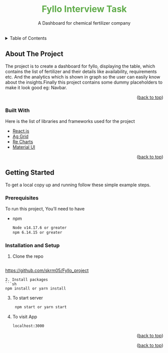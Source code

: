 <div id="top"></div>

<br />
<div align="center">
  <h1 style="color: #60AC4A;">
    Fyllo Interview Task
  </h1>

  <p align="center">
    A Dashboard for chemical fertilizer company
    <br />
    <br />

  </p>
</div>

<!-- TABLE OF CONTENTS -->
<details>
  <summary>Table of Contents</summary>
  <ol>
    <li>
      <a href="#about-the-project">About The Project</a>
      <ul>
        <li><a href="#built-with">Built With</a></li>
      </ul>
    </li>
    <li>
      <a href="#getting-started">Getting Started</a>
      <ul>
        <li><a href="#prerequisites">Prerequisites</a></li>
        <li><a href="#installation">Installation</a></li>
      </ul>
    </li>
  </ol>
</details>

<!-- ABOUT THE PROJECT -->

## About The Project

The project is to create a dashboard for fyllo, displaying the table, which contains the list of fertilizer and their details like availability, requirements etc. And the analytics which is shown in graph so the user can easily know about the insights.Finally this project contains some dummy placeholders to make it look good eg: Navbar.

<p align="right">(<a href="#top">back to top</a>)</p>

### Built With

Here is the list of libraries and frameworks used for the project

- [React.js](https://reactjs.org/)
- [Ag Grid](https://reactjs.org/)
- [Re Charts](https://reactjs.org/)
- [Material UI](https://reactjs.org/)

<p align="right">(<a href="#top">back to top</a>)</p>

<!-- GETTING STARTED -->

## Getting Started

To get a local copy up and running follow these simple example steps.

### Prerequisites

To run this project, You’ll need to have

- npm
  ```sh
  Node v14.17.6 or greater
  npm 6.14.15 or greater
  ```

### Installation and Setup

1. Clone the repo
   ```sh
https://github.com/skrm05/Fyllo_project
   ```
2. Install packages
   ```sh
   npm install or yarn install
   ```
3. To start server
   ```sh
    npm start or yarn start
   ```
4. To visit App
   ```sh
   localhost:3000
   ```
   <p align="right">(<a href="#top">back to top</a>)</p>


<p align="right">(<a href="#top">back to top</a>)</p>

